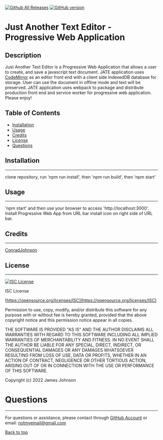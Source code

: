 
 [![Github All Releases](https://img.shields.io/github/downloads/ConradJohnson/text-editor-pwa/total.svg)]()
 [![GitHub version](https://badge.fury.io/gh/ConradJohnson%2Ftext-editor-pwa.svg)](https://github.com/ConradJohnson/text-editor-pwa)


# Just Another Text Editor - Progressive Web Application

## Description

Just Another Text Editor is a Progressive Web Application that allows a user to create, and save a javascript text document.  JATE application uses [CodeMirror](https://codemirror.net/) as an editor front end with a client side IndexedDB database for storage. User can use the document in offline mode and text will be preserved.  JATE application uses webpack to package and distribute production front end and service worker for progressive web application.  Please enjoy!



## Table of Contents

- [Installation](#installation)
- [Usage](#usage)
- [Credits](#credits)
- [License](#license)
- [Questions](#questions)



## Installation
***

clone repository, run 'npm run install', then 'npm run build', then 'npm start'

## Usage
***

'npm start' and then use your browser to access 'http://localhost:3000'.  Install Progressive Web App from URL bar install icon on right side of URL bar.

## Credits
 ***

[ConradJohnson](https://github.com/ConradJohnson)

[](https://github.com/)

 ## License
 ***

[![ISC License](https://img.shields.io/badge/license-ISC-green.svg)](https://opensource.org/licenses/ISC)

  ISC License

  [https://opensource.org/licenses/ISC](https://opensource.org/licenses/ISC)
  
  Permission to use, copy, modify, and/or distribute this software for any
  purpose with or without fee is hereby granted, provided that the above
  copyright notice and this permission notice appear in all copies.
  
  THE SOFTWARE IS PROVIDED "AS IS" AND THE AUTHOR DISCLAIMS ALL WARRANTIES WITH
  REGARD TO THIS SOFTWARE INCLUDING ALL IMPLIED WARRANTIES OF MERCHANTABILITY
  AND FITNESS. IN NO EVENT SHALL THE AUTHOR BE LIABLE FOR ANY SPECIAL, DIRECT,
  INDIRECT, OR CONSEQUENTIAL DAMAGES OR ANY DAMAGES WHATSOEVER RESULTING FROM
  LOSS OF USE, DATA OR PROFITS, WHETHER IN AN ACTION OF CONTRACT, NEGLIGENCE OR
  OTHER TORTIOUS ACTION, ARISING OUT OF OR IN CONNECTION WITH THE USE OR
  PERFORMANCE OF THIS SOFTWARE.
  
  Copyright (c) 2022 James Johnson
          

# Questions
***
For questions or assistance, please contact through [GitHub Account](https://github.com/ConradJohnson) or email: [notmyemail@gmail.com](mailto:notmyemail@gmail.com)


 [Back to top](#description)
